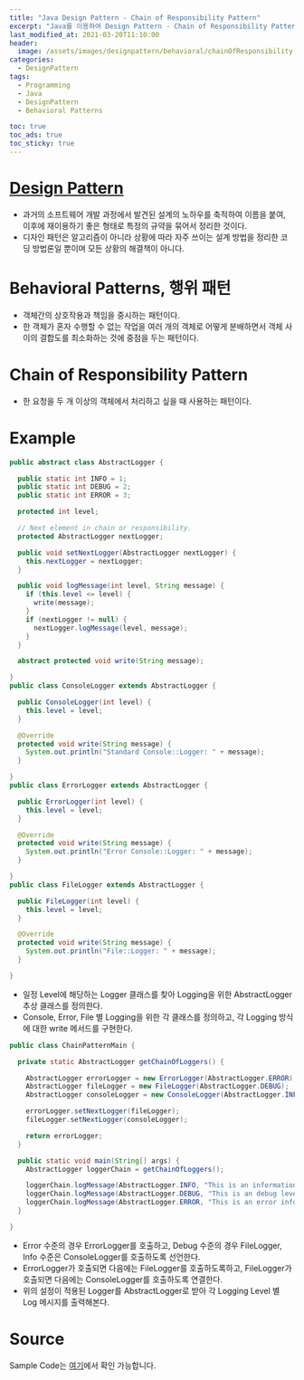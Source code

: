 ```yaml
---
title: "Java Design Pattern - Chain of Responsibility Pattern"
excerpt: "Java를 이용하여 Design Pattern - Chain of Responsibility Pattern에 대해 설명합니다."
last_modified_at: 2021-03-20T11:10:00
header:
  image: /assets/images/designpattern/behavioral/chainOfResponsibility.png
categories:
  - DesignPattern
tags:
  - Programming
  - Java
  - DesignPattern
  - Behavioral Patterns

toc: true
toc_ads: true
toc_sticky: true
---
```

# [Design Pattern](../designpattern)
- 과거의 소프트웨어 개발 과정에서 발견된 설계의 노하우를 축적하여 이름을 붙여, 이후에 재이용하기 좋은 형태로 특정의 규약을 묶어서 정리한 것이다.
- 디자인 패턴은 알고리즘이 아니라 상황에 따라 자주 쓰이는 설계 방법을 정리한 코딩 방법론일 뿐이며 모든 상황의 해결책이 아니다.

# Behavioral Patterns, 행위 패턴
- 객체간의 상호작용과 책임을 중시하는 패턴이다.
- 한 객체가 혼자 수행할 수 없는 작업을 여러 개의 객체로 어떻게 분배하면서 객체 사이의 결합도를 최소화하는 것에 중점을 두는 패턴이다.

# Chain of Responsibility Pattern
- 한 요청을 두 개 이상의 객체에서 처리하고 싶을 때 사용하는 패턴이다.

# Example
```java
public abstract class AbstractLogger {

  public static int INFO = 1;
  public static int DEBUG = 2;
  public static int ERROR = 3;

  protected int level;

  // Next element in chain or responsibility.
  protected AbstractLogger nextLogger;

  public void setNextLogger(AbstractLogger nextLogger) {
    this.nextLogger = nextLogger;
  }

  public void logMessage(int level, String message) {
    if (this.level <= level) {
      write(message);
    }
    if (nextLogger != null) {
      nextLogger.logMessage(level, message);
    }
  }

  abstract protected void write(String message);

}
public class ConsoleLogger extends AbstractLogger {

  public ConsoleLogger(int level) {
    this.level = level;
  }

  @Override
  protected void write(String message) {
    System.out.println("Standard Console::Logger: " + message);
  }

}
public class ErrorLogger extends AbstractLogger {

  public ErrorLogger(int level) {
    this.level = level;
  }

  @Override
  protected void write(String message) {
    System.out.println("Error Console::Logger: " + message);
  }

}
public class FileLogger extends AbstractLogger {

  public FileLogger(int level) {
    this.level = level;
  }

  @Override
  protected void write(String message) {
    System.out.println("File::Logger: " + message);
  }

}
```

- 일정 Level에 해당하는 Logger 클래스를 찾아 Logging을 위한 AbstractLogger 추상 클래스를 정의한다.
- Console, Error, File 별 Logging을 위한 각 클래스를 정의하고, 각 Logging 방식에 대한 write 메서드를 구현한다.

```java
public class ChainPatternMain {

  private static AbstractLogger getChainOfLoggers() {

    AbstractLogger errorLogger = new ErrorLogger(AbstractLogger.ERROR);
    AbstractLogger fileLogger = new FileLogger(AbstractLogger.DEBUG);
    AbstractLogger consoleLogger = new ConsoleLogger(AbstractLogger.INFO);

    errorLogger.setNextLogger(fileLogger);
    fileLogger.setNextLogger(consoleLogger);

    return errorLogger;
  }

  public static void main(String[] args) {
    AbstractLogger loggerChain = getChainOfLoggers();

    loggerChain.logMessage(AbstractLogger.INFO, "This is an information.");
    loggerChain.logMessage(AbstractLogger.DEBUG, "This is an debug level information.");
    loggerChain.logMessage(AbstractLogger.ERROR, "This is an error information.");
  }

}
```

- Error 수준의 경우 ErrorLogger를 호출하고, Debug 수준의 경우 FileLogger, Info 수준은 ConsoleLogger를 호출하도록 선언한다.
- ErrorLogger가 호출되면 다음에는 FileLogger를 호출하도록하고, FileLogger가 호출되면 다음에는 ConsoleLogger를 호출하도록 연결한다.
- 위의 설정이 적용된 Logger를 AbstractLogger로 받아 각 Logging Level 별 Log 메시지를 출력해본다.

# Source
Sample Code는 [여기](https://github.com/GracefulSoul/designpattern/tree/master/src/main/java/gracefulsoul/behavioral/chainOfResponsibility)에서 확인 가능합니다.